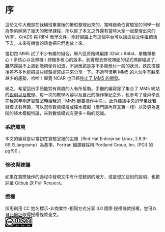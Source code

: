 # 序

這份文件大概是在我碩班畢業後的暑假整理出來的，當時跟勇伯實驗室的同學一起為學弟妹開了幾天的教學課程，所以除了本文之外還有當時大家一起整理出來的 WRF、GrADS 與 RIP4 教學文件，剛好網路上有這個平台可以讓這些文件繼續活下去，未來有機會的話會把它們也放上來。

當初跑 MM5 試了不少有趣的組合，舉凡從原始碼編譯 32bit / 64bit、單機單核心 / 多核心以及單機 / 跨機多核心的版本，到實際去修改裡面的程式碼都碰過了，雖然還說不上熟到能夠倒背如流，不過應該是差不多能應付一般的狀況，跌跌撞撞後差不多也能把這些經驗撰寫成冊來分享一下。不過可惜用 MM5 的人似乎有越來越少的趨勢，哈哈！畢竟 NCAR 也已經[停止了 MM5 的開發](http://www2.mmm.ucar.edu/mm5/support/consult.html)。

總之，希望這份手冊能對有興趣的人有所幫助。手冊的編寫除了集合了 MM5 網站的[說明以及教學](http://www2.mmm.ucar.edu/mm5/documents/MM5_tut_Web_notes/tutorialTOC.htm)、每一次的教學內容以及自己的操作筆記之外，也參考了登舜學長在我當年剛進實驗室時給我的「MM5 簡要操作手冊」。此外建議中央的學弟妹若對模式有興趣，可以選修數值模擬或降水模擬（兩門課內容其實一樣）以及更為進階的降水模擬特論，來對數值模式有更多一點的認識。

### 系統環境

本文的編寫是以當初在實驗室裡的主機（Red Hat Enterprise Linux, 2.6.9-89.ELlargesmp）為基準，Fortran 編譯器採用 Portland Group, Inc. (PGI) 的 pgf90 。

### 修改與建議

如果在實際操作的過程中發現文中有什麼錯誤的地方，或是想加些別的說明，也歡迎至 [Github](https://github.com/Cypresslin/book-mm5-101) 送 Pull Request。

### 授權

採用創用 CC 姓名標示-非商業性-相同方式分享 4.0 國際 授權條款授權，您可以自[此網址](http://creativecommons.org/licenses/by-nc-sa/4.0/)取得授權條款全文。  
[![Creative Commons Attribution-NonCommercial-ShareAlike 4.0 International License](images/cc-by-nc-sa.png)](http://creativecommons.org/licenses/by-nc-sa/4.0/)


